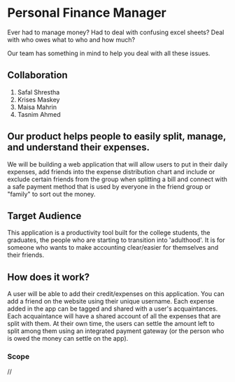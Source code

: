 # Personal Finance Manager

Ever had to manage money? Had to deal with confusing excel sheets? Deal with who owes what to who and how much?

Our team has something in mind to help you deal with all these issues.

## Collaboration
1. Safal Shrestha
2. Krises Maskey
3. Maisa Mahrin
4. Tasnim Ahmed


## Our product helps people to easily split, manage, and understand their expenses.

We will be building a web application that will allow users to put in their daily expenses, add friends into the expense distribution chart and include or exclude certain friends from the group when splitting a bill and connect with a safe payment method that is used by everyone in the friend group or "family" to sort out the money.

## Target Audience

This application is a productivity tool built for the college students, the graduates, the people who are starting to transition into 'adulthood'. It is for someone who wants to make accounting clear/easier for themselves and their friends.

## How does it work?

A user will be able to add their credit/expenses on this application. You can add a friend on the website using their unique username. Each expense added in the app can be tagged and shared with a user's acquaintances. Each acquaintance will have a shared account of all the expenses that are split with them. At their own time, the users can settle the amount left to split among them using an integrated payment gateway (or the person who is owed the money can settle on the app).

### Scope

//